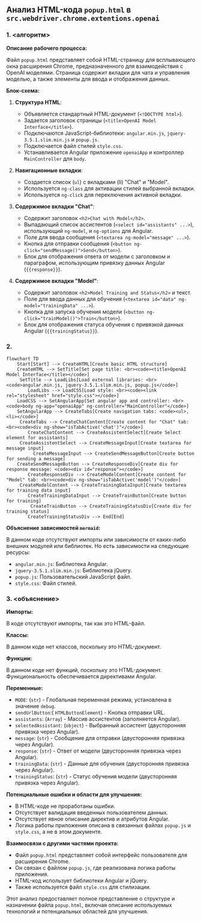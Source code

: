 ## Анализ HTML-кода `popup.html` в `src.webdriver.chrome.extentions.openai`

### 1. <алгоритм>

**Описание рабочего процесса:**

Файл `popup.html` представляет собой HTML-страницу для всплывающего окна расширения Chrome, предназначенного для взаимодействия с OpenAI моделями. Страница содержит вкладки для чата и управления моделью, а также элементы для ввода и отображения данных.

**Блок-схема:**

1.  **Структура HTML**:
    *   Объявляется стандартный HTML-документ (`<!DOCTYPE html>`).
    *   Задается заголовок страницы (`<title>OpenAI Model Interface</title>`).
    *   Подключаются JavaScript-библиотеки: `angular.min.js`, `jquery-3.5.1.slim.min.js` и `popup.js`.
    *   Подключается файл стилей `style.css`.
    *   Устанавливается Angular приложение `openaiApp` и контроллер `MainController` для `body`.

2.  **Навигационные вкладки**:
    *   Создается список (`ul`) с вкладками (li) "Chat" и "Model".
    *   Используется `ng-class` для активации стилей выбранной вкладки.
    *   Используется `ng-click` для переключения активной вкладки.

3.  **Содержимое вкладки "Chat"**:
    *   Содержит заголовок `<h2>Chat with Model</h2>`.
    *    Выпадающий список ассистентов (`<select id="assistants" ...>`), использующий `ng-model`, и `ng-options` для Angular.
    *   Поле для ввода сообщения (`<textarea ng-model="message" ...>`).
    *   Кнопка для отправки сообщения (`<button ng-click="sendMessage()">Send</button>`).
    *   Блок для отображения ответа от модели с заголовком и параграфом, использующим привязку данных Angular (`{{response}}`).

4.  **Содержимое вкладки "Model"**:
    *   Содержит заголовок `<h2>Model Training and Status</h2>` и текст.
    *  Поле для ввода данных для обучения (`<textarea id="data" ng-model="trainingData" ...>`).
    *   Кнопка для запуска обучения модели (`<button ng-click="trainModel()">Train</button>`).
    *   Блок для отображения статуса обучения с привязкой данных Angular (`{{trainingStatus}}`).

### 2. <mermaid>

```mermaid
flowchart TD
    Start[Start] --> CreateHTML[Create basic HTML structure]
    CreateHTML --> SetTitle[Set page title: <br><code><title>OpenAI Model Interface</title></code>]
     SetTitle --> LoadLibs[Load external libraries: <br><code>angular.min.js, jquery-3.5.1.slim.min.js, popup.js</code>]
        LoadLibs --> LoadCSS[Load style: <br><code><link rel="stylesheet" href="style.css"></code>]
    LoadCSS --> SetAngularApp[Set angular app and controller: <br><code>body ng-app="openaiApp" ng-controller="MainController"</code>]
    SetAngularApp --> CreateTabs[Create navigation tabs: <code><ul>, <li></code>]
     CreateTabs --> CreateChatContent[Create content for "Chat" tab: <br><code>div ng-show="isTabActive('chat')"</code>]
        CreateChatContent --> CreateAssistentSelect[Create Select element for assistants]
     CreateAssistentSelect --> CreateMessageInput[Create textarea for message input]
          CreateMessageInput --> CreateSendMessageButton[Create button for sending a message]
    CreateSendMessageButton --> CreateResponseDiv[Create div for response message: <code><div id="response"></code>]
        CreateResponseDiv --> CreateModelContent[Create content for "Model" tab: <br><code>div ng-show="isTabActive('model')"</code>]
     CreateModelContent --> CreateTrainingDataInput[Create textarea for training data input]
        CreateTrainingDataInput --> CreateTrainButton[Create button for training]
         CreateTrainButton --> CreateTrainingStatusDiv[Create div for training status]
        CreateTrainingStatusDiv --> End[End]
```

**Объяснение зависимостей `mermaid`:**

В данном коде отсутствуют импорты или зависимости от каких-либо внешних модулей или библиотек. Но есть зависимости на следующие ресурсы:
* `angular.min.js`: Библиотека Angular.
* `jquery-3.5.1.slim.min.js`: Библиотека jQuery.
* `popup.js`: Пользовательский JavaScript файл.
* `style.css`: Файл стилей.

### 3. <объяснение>

**Импорты:**

В коде отсутствуют импорты, так как это HTML-файл.

**Классы:**

В данном коде нет классов, поскольку это HTML-документ.

**Функции:**

В данном коде нет функций, поскольку это HTML-документ. Функциональность обеспечивается директивами Angular.

**Переменные:**

*   `MODE`: (`str`) - Глобальная переменная режима, установлена в значение `debug`.
*    `sendUrlButton`:( `HTMLButtonElement`) - Кнопка отправки URL.
*   `assistants`: (`Array`) - Массив ассистентов (заполняется Angular).
*   `selectedAssistant`:  (`object`) - Выбранный ассистент (двусторонняя привязка через Angular).
*   `message`:  (`str`) - Сообщение для отправки (двусторонняя привязка через Angular).
*  `response`: (`str`) - Ответ от модели (двусторонняя привязка через Angular).
*  `trainingData`:  (`str`) - Данные для обучения (двусторонняя привязка через Angular).
* `trainingStatus`:  (`str`) - Статус обучения модели (двусторонняя привязка через Angular).

**Потенциальные ошибки и области для улучшения:**

*   В HTML-коде не проработаны ошибки.
*   Отсутствует валидация введенных пользователем данных.
*    Отсутствует явное описание директив и атрибутов Angular.
*   Логика работы приложения описана в связанных файлах `popup.js` и `style.css`, а не в этом документе.

**Взаимосвязи с другими частями проекта:**

*   Файл `popup.html` представляет собой интерфейс пользователя для расширения Chrome.
*   Он связан с файлом `popup.js`, где реализована логика работы приложения.
*   HTML-код использует библиотеки Angular и jQuery.
*   Также используется файл `style.css` для стилизации.

Этот анализ предоставляет полное представление о структуре и назначении файла `popup.html`, включая описание используемых технологий и потенциальных областей для улучшения.